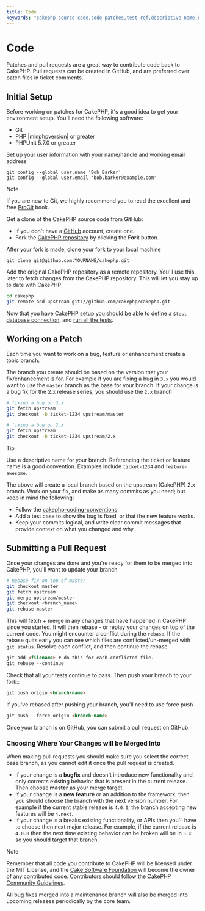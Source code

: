 ```yaml
---
title: Code
keywords: "cakephp source code,code patches,test ref,descriptive name,bob barker,initial setup,global user,database connection,clone,repository,user information,enhancement,back patches,checkout"
---
```


# Code

Patches and pull requests are a great way to contribute code back to CakePHP.
Pull requests can be created in GitHub, and are preferred over patch files in
ticket comments.

## Initial Setup

Before working on patches for CakePHP, it's a good idea to get your environment
setup. You'll need the following software:

- Git
- PHP |minphpversion| or greater
- PHPUnit 5.7.0 or greater

Set up your user information with your name/handle and working email address

```
git config --global user.name 'Bob Barker'
git config --global user.email 'bob.barker@example.com'

```

> [!NOTE]
> If you are new to Git, we highly recommend you to read the excellent and
> free [ProGit](https://git-scm.com/book/) book.
>

Get a clone of the CakePHP source code from GitHub:

- If you don't have a [GitHub](https://github.com) account, create one.
- Fork the [CakePHP repository](https://github.com/cakephp/cakephp) by clicking
  the **Fork** button.

After your fork is made, clone your fork to your local machine

```
git clone git@github.com:YOURNAME/cakephp.git

```

Add the original CakePHP repository as a remote repository. You'll use this
later to fetch changes from the CakePHP repository. This will let you stay up
to date with CakePHP

```bash
cd cakephp
git remote add upstream git://github.com/cakephp/cakephp.git

```

Now that you have CakePHP setup you should be able to define a `$test`
[database connection](../orm/database-basics.md#database-configuration), and
[run all the tests](../development/testing.md#running-tests).

## Working on a Patch

Each time you want to work on a bug, feature or enhancement create a topic
branch.

The branch you create should be based on the version that your fix/enhancement
is for. For example if you are fixing a bug in `3.x` you would want to use the
`master` branch as the base for your branch. If your change is a bug fix for
the 2.x release series, you should use the `2.x` branch

```bash
# fixing a bug on 3.x
git fetch upstream
git checkout -b ticket-1234 upstream/master

# fixing a bug on 2.x
git fetch upstream
git checkout -b ticket-1234 upstream/2.x

```

> [!TIP]
> Use a descriptive name for your branch. Referencing the ticket or feature
> name is a good convention. Examples include `ticket-1234` and `feature-awesome`.
>

The above will create a local branch based on the upstream (CakePHP) 2.x branch.
Work on your fix, and make as many commits as you need; but keep in mind the
following:

- Follow the [cakephp-coding-conventions](cakephp-coding-conventions.md).
- Add a test case to show the bug is fixed, or that the new feature works.
- Keep your commits logical, and write clear commit messages that provide
  context on what you changed and why.

## Submitting a Pull Request

Once your changes are done and you're ready for them to be merged into CakePHP,
you'll want to update your branch

```bash
# Rebase fix on top of master
git checkout master
git fetch upstream
git merge upstream/master
git checkout <branch_name>
git rebase master

```

This will fetch + merge in any changes that have happened in CakePHP since you
started. It will then rebase - or replay your changes on top of the current
code. You might encounter a conflict during the `rebase`. If the rebase quits
early you can see which files are conflicted/un-merged with `git status`.
Resolve each conflict, and then continue the rebase

```html
git add <filename> # do this for each conflicted file.
git rebase --continue

```

Check that all your tests continue to pass. Then push your branch to your fork::

```html
git push origin <branch-name>

```

If you've rebased after pushing your branch, you'll need to use force push

```html
git push --force origin <branch-name>

```

Once your branch is on GitHub, you can submit a pull request on GitHub.

### Choosing Where Your Changes will be Merged Into

When making pull requests you should make sure you select the correct base
branch, as you cannot edit it once the pull request is created.

- If your change is a **bugfix** and doesn't introduce new functionality and
  only corrects existing behavior that is present in the current release. Then
  choose **master** as your merge target.
- If your change is a **new feature** or an addition to the framework, then you
  should choose the branch with the next version number. For example if the
  current stable release is `4.0.0`, the branch accepting new features will
  be `4.next`.
- If your change is a breaks existing functionality, or APIs then you'll have
  to choose then next major release. For example, if the current release is
  `4.0.0` then the next time existing behavior can be broken will be in
  `5.x` so you should target that branch.

> [!NOTE]
> Remember that all code you contribute to CakePHP will be licensed under the
> MIT License, and the [Cake Software Foundation
>](https://cakefoundation.org/old) will become the owner of any
> contributed code. Contributors should follow the [CakePHP Community
> Guidelines](https://cakephp.org/get-involved).
>

All bug fixes merged into a maintenance branch will also be merged into upcoming
releases periodically by the core team.
